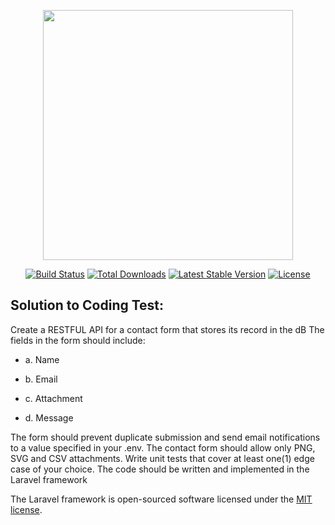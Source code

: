 <p align="center"><a href="https://laravel.com" target="_blank"><img src="https://raw.githubusercontent.com/laravel/art/master/logo-lockup/5%20SVG/2%20CMYK/1%20Full%20Color/laravel-logolockup-cmyk-red.svg" width="400"></a></p>

<p align="center">
<a href="https://travis-ci.org/laravel/framework"><img src="https://travis-ci.org/laravel/framework.svg" alt="Build Status"></a>
<a href="https://packagist.org/packages/laravel/framework"><img src="https://img.shields.io/packagist/dt/laravel/framework" alt="Total Downloads"></a>
<a href="https://packagist.org/packages/laravel/framework"><img src="https://img.shields.io/packagist/v/laravel/framework" alt="Latest Stable Version"></a>
<a href="https://packagist.org/packages/laravel/framework"><img src="https://img.shields.io/packagist/l/laravel/framework" alt="License"></a>
</p>


## Solution to Coding Test:

Create a RESTFUL API for a contact form that stores its record in the dB
The fields in the form should include:

- a. Name

- b. Email

- c. Attachment

- d. Message

The form should prevent duplicate submission and send email notifications to a value specified in your .env. 
The contact form should allow only PNG, SVG and CSV attachments.
Write unit tests that cover at least one(1) edge case of your choice.
The code should be written and implemented in the Laravel framework


The Laravel framework is open-sourced software licensed under the [MIT license](https://opensource.org/licenses/MIT).
